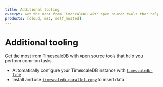 ```yaml
---
title: Additional tooling
excerpt: Get the most from TimescaleDB with open source tools that help you perform common tasks
products: [cloud, mst, self_hosted]
---
```


# Additional tooling

Get the most from TimescaleDB with open source tools that help you perform
common tasks.

*   Automatically configure your TimescaleDB instance with
    [`timescaledb-tune`][tstune]
*   Install and use [`timescaledb-parallel-copy`][tscopy] to insert data.

[tscopy]: /use-timescale/:currentVersion:/tooling/about-timescaledb-parallel-copy
[tstune]: /use-timescale/:currentVersion:/tooling/about-timescaledb-tune/
